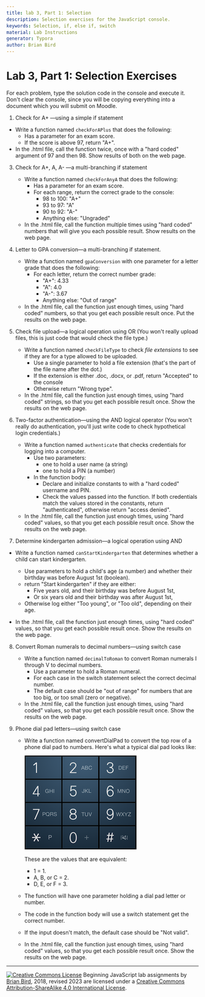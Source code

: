 ```yaml
---
title: lab 3, Part 1: Selection
description: Selection exercises for the JavaScript console.
keywords: Selection, if, else if, switch
material: Lab Instructions
generator: Typora
author: Brian Bird
---
```


# Lab 3, Part 1: Selection Exercises

For each problem, type the solution code in the console and execute it. Don't clear the console, since you will be copying everything into a document which you will submit on Moodle.

1. Check for A+ &mdash;using a simple if statement
  - Write a function named `checkForAPlus` that does the following:
     - Has a parameter for an exam score.
     - If the score is above 97, return "A+".
   - In the .html file, call the function twice, once with a "hard coded" argument of 97 and then 98. Show results of both on the web page.
  
3. Check for A+, A, A- &mdash;a multi-branching if statement

   - Write a function named `checkForAnyA` that does the following:
     - Has a parameter for an exam score.
     - For each range, return the correct grade to the console:
       - 98 to 100: "A+"
       - 93 to 97: "A"
       - 90 to 92: "A-"
       - Anything else: "Ungraded"
   - In the .html file, call the function multiple times using "hard coded" numbers that will give you each possible result. Show results on the web page.
   
4. Letter to GPA conversion&mdash;a multi-branching if statement.

   - Write a function named `gpaConversion` with one parameter for a letter grade that does the following:
     - For each letter, return the correct number grade:
       - "A+": 4.33
       - "A": 4.0
       - "A-": 3.67
       - Anything else: "Out of range"
   - In the .html file, call the function just enough times, using "hard coded" numbers, so that you get each possible result once. Put the results on the web page.
   
3. Check file upload&mdash;a logical operation using OR
(You won't really upload files, this is just code that would check the file type.)
   - Write a function named `checkFileType` to check *file extensions* to see if they are for a type allowed to be uploaded.
     - Use a single parameter to hold a file extension (that's the part of the file name after the dot.)
     - If the extension is either .doc, .docx, or .pdf, return "Accepted" to the console
     - Otherwise return "Wrong type".
   - In the .html file, call the function just enough times, using "hard coded" strings, so that you get each possible result once. Show the results on the web page.

6. Two-factor authentication&mdash;using the AND logical operator
   (You won't really do authentication, you'll just write code to check hypothetical login credentials.)
   
   - Write a function named `authenticate`  that checks credentials for logging into a computer.
     - Use two parameters:
       - one to hold a user name (a string)
       - one to hold  a PIN (a number)
     - In the function body:
       - Declare and initialize constants to with a "hard coded" username and  PIN.
       - Check the values passed into the function. If both credentials match the values stored in the constants, return "authenticated", otherwise return "access denied".
   - In the .html file, call the function just enough times, using "hard coded" values, so that you get each possible result once. Show the results on the web page.
   
5. Determine kindergarten admission&mdash;a logical operation using AND
  - Write a function named `canStartKindergarten` that determines whether a child can start kindergarten.
    - Use parameters to hold a child's age (a number) and whether their birthday was before August 1st (boolean).
    - return "Start kindergarten"  if they are either:
       - Five years old, and their birthday was before August 1st, 
       - Or six years old and their birthday was after August 1st,
    - Otherwise log either "Too young", or "Too old", depending on their age.
    
  - In the .html file, call the function just enough times, using "hard coded" values, so that you get each possible result once. Show the results on the web page.
  
8. Convert Roman numerals to decimal numbers&mdash;using switch case
   - Write a function named `decimalToRoman` to convert Roman numerals I through V to decimal numbers.
     - Use a parameter to hold a Roman numeral.
     - For each case in the switch statement select the correct decimal number.
     - The default case should be "out of range" for numbers that are too big, or too small (zero or negative).
   - In the .html file, call the function just enough times, using "hard coded" values, so that you get each possible result once. Show the results on the web page.
   
9. Phone dial pad letters&mdash;using switch case
   - Write a function named convertDialPad to convert the top row of a phone dial pad to numbers. Here's what a typical dial pad looks like:
     
      <img src="PhoneDialPad.png" alt="Phone Dial Pad"/>
     
     These are the values that are equivalent: 
     
     - 1 = 1.
     - A, B, or C = 2.
     - D, E, or F = 3.
     
   - The function will have one parameter holding a dial pad letter or number. 
   
   - The code in the function body will use a switch statement get the correct  number.
   
   - If the input doesn't match, the default case should be "Not valid".
   
   - In the .html file, call the function just enough times, using "hard coded" values, so that you get each possible result once. Show the results on the web page.



------

[![Creative Commons License](https://i.creativecommons.org/l/by-sa/4.0/88x31.png)](http://creativecommons.org/licenses/by-sa/4.0/) Beginning JavaScript lab assignments by [Brian Bird](https://profbird.dev), 2018, revised <time>2023</time> are licensed under a [Creative Commons Attribution-ShareAlike 4.0 International License](http://creativecommons.org/licenses/by-sa/4.0/). 